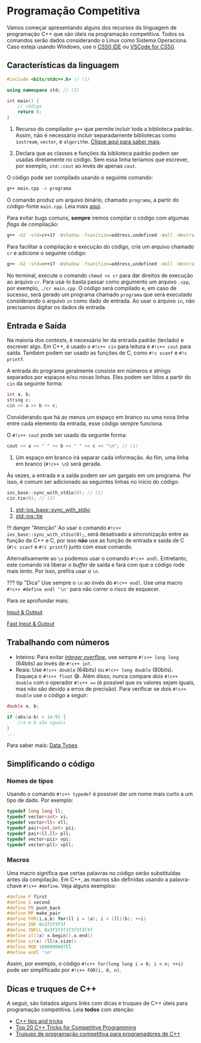 # Programação Competitiva

Vamos começar apresentando alguns dos recursos da linguagem de programação C++ que são úteis na programação competitiva. Todos os comandos serão dados considerando o Linux como Sistema Operaciona. Caso esteja usando Windows, use o [CS50 IDE](https://ide.cs50.io/) ou [VSCode for CS50](https://code.cs50.io/).

## Características da linguagem

``` c++ linenums="1"
#include <bits/stdc++.h> // (1)

using namespace std; // (2)

int main() {
    // código
    return 0;
}
```

1. Recurso do compilador `g++` que permite incluir toda a biblioteca padrão. Assim, não é necessário incluir separadamente bibliotecas como `iostream`, `vector`, e `algorithm`. [Clique aqui para saber mais](https://gcc.gnu.org/onlinedocs/gcc-9.4.0/libstdc++/api/a00719_source.html).

2. Declara que as classes e funções da biblioteca padrão podem
ser usadas diretamente no código. Sem essa linha teríamos que escrever, por exemplo, `std::cout` ao invés de apenas `cout`.

O código pode ser compilado usando o seguinte comando:

```bash
g++ main.cpp -o programa
```

O comando produz um arquivo binário, chamado `programa`, a partir do código-fonte `main.cpp`. Leia mais [aqui](https://usaco.guide/general/cpp-command?lang=cpp).

Para evitar bugs comuns, **sempre** iremos compilar o código com algumas *flags* de compilação:

```bash
g++ -O2 -std=c++17 -Wshadow -fsanitize=address,undefined -Wall -Wextra -Wno-sign-compare -Wno-unused-parameter -Wno-unused-variable -Wno-unused-but-set-variable main.cpp -o programa
```

Para facilitar a compilação e execução do código, crie um arquivo chamado `cr` e adicione o seguinte código:

```bash
g++ -O2 -std=c++17 -Wshadow -fsanitize=address,undefined -Wall -Wextra -Wno-sign-compare -Wno-unused-parameter -Wno-unused-variable -Wno-unused-but-set-variable $1 -o programa && time ./programa < in 
```

No terminal, execute o comando `chmod +x cr` para dar direitos de execução ao arquivo `cr`. Para usá-lo basta passar como argumento um arquivo `.cpp`, por exemplo, `./cr main.cpp`. O código será compilado e, em caso de sucesso, será gerado um programa chamado `programa` que será executado considerando o arquivo `in` como dado de entrada. Ao usar o arquivo `in`, não precisamos digitar os dados de entrada.

## Entrada e Saída

Na maioria dos *contests*, é necessário ler da entrada padrão (teclado) e escrever algo. Em C++, é usado o `#!c++ cin` para leitura e `#!c++ cout` para saída. Também podem ser usado as funções de C, como `#!c scanf` e `#!c printf`.

A entrada do programa geralmente consiste em números e *strings* separados por espaços e/ou novas linhas. Eles podem ser lidos a partir do `cin` da seguinte forma:

``` c++ linenums="1"
int a, b;
string c;
cin >> a >> b >> c;
```

Considerando que há ao menos um espaço em branco ou uma nova linha entre cada elemento da entrada, esse código sempre funciona.

O `#!c++ cout` pode ser usado da seguinte forma:

``` c++ linenums="1"
cout << a << " " << b << " " << c << "\n"; // (1)
```

1. Um espaço em branco irá separar cada informação. Ao fim, uma linha em branco (`#!c++ \n`) será gerada.

Às vezes, a entrada e a saída podem ser um gargalo em um programa. Por isso, é comum ser adicionado as seguintes linhas no início do código:

``` c++ linenums="1"
ios_base::sync_with_stdio(0); // (1)
cin.tie(0); // (2)
```

1. [std::ios_base::sync_with_stdio](https://en.cppreference.com/w/cpp/io/ios_base/sync_with_stdio)
2. [std::ios::tie](https://en.cppreference.com/w/cpp/io/basic_ios/tie)

!!! danger "Atenção"
    Ao usar o comando `#!c++ ios_base::sync_with_stdio(0);`, será desativado a sincronização entre as função de C++ e C, por isso **não** use as função de entrada e saída de C (`#!c scanf` e `#!c printf`) junto com esse comando.

Alternativamente ao `\n` podemos usar o comando `#!c++ endl`. Entretanto, este comando irá liberar o *buffer* de saída e fará com que o código rode mais lento. Por isso, prefira usar o `\n`.

??? tip "Dica"
    Use sempre o `\n` ao invés do `#!c++ endl`. Use uma macro `#!c++ #define endl '\n'` para não correr o risco de esquecer.

Para se aprofundar mais:

[Input & Output](https://usaco.guide/general/input-output?lang=cpp)

[Fast Input & Output](https://usaco.guide/general/fast-io?lang=cpp)

## Trabalhando com números

* Inteiros: Para evitar [*integer overflow*](https://www.cplusplus.com/articles/DE18T05o/), use sempre `#!c++ long long` (64bits) ao invés de `#!c++ int`.
* Reais: Use `#!c++ double` (64bits) ou `#!c++ long double` (80bits). Esqueça o `#!c++ float` 😅. Além disso, nunca compare dois `#!c++ double` com o operador `#!c++ ==` (é possível que os valores sejam iguais, mas não são devido a erros de precisão). Para verificar se dois `#!c++ double` use o código a seguir:

``` c++ linenums="1"
double a, b;
...
if (abs(a-b) < 1e-9) {
    //a e b são iguais
}
...
```

Para saber mais: [Data Types](https://usaco.guide/general/data-types?lang=cpp)

## Simplificando o código

### Nomes de tipos

Usando o comando `#!c++ typedef` é possível dar um nome mais curto a um tipo de dado. Por exemplo:

``` c++ linenums="1"
typedef long long ll;
typedef vector<int> vi;
typedef vector<ll> vll;
typedef pair<int,int> pii;
typedef pair<ll,ll> pll;
typedef vector<pii> vpi;
typedef vector<pll> vpll;
```

### Macros

Uma macro significa que certas palavras no código serão substituídas antes da compilação. Em C++, as macros são definidas usando a palavra-chave `#!c++ #define`. Veja alguns exemplos:

``` c++ linenums="1"
#define F first
#define S second
#define PB push_back
#define MP make_pair
#define FOR(i,a,b) for(ll i = (a); i < (ll)(b); ++i)
#define INF 0x3f3f3f3f
#define INFLL 0x3f3f3f3f3f3f3f3f
#define all(x) x.begin(),x.end()
#define sz(x) (ll)x.size()
#define MOD 1000000007ll
#define endl '\n'
```

Assim, por exemplo, o código `#!c++ for(long long i = 0; i < n; ++i)` pode ser simplificado por `#!c++ FOR(i, 0, n)`.

## Dicas e truques de C++

A seguir, são listados alguns links com dicas e truques de C++ úteis para programação competitiva. Leia **todos** com atenção:

* [C++ tips and tricks](https://codeforces.com/blog/entry/74684)
* [Top 20 C++ Tricks for Competitive Programming](http://www.codingwithart.com/2020/10/top-20-c-tips-and-tricks-for.html)
* [Truques de programação competitiva para programadores de C++](https://neps.academy/br/blog/truques-de-programacao-competitiva-para-programadores-de-c%2B%2B)
